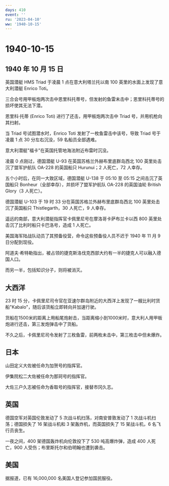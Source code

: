 ```yaml
---
days: 410
event: ''
ru: '2023-04-10'
ww: '1940-10-15'
---
```


# 1940-10-15

## 1940 年 10 月 15 日

英国潜艇 HMS Triad 于凌晨 1 点在意大利塔兰托以南 100
英里的水面上发现了意大利潜艇 Enrico Toti。

三合会号用甲板炮两次击中恩里科托蒂号，但发射的鱼雷未击中；恩里科托蒂号的损坏使其无法下潜。

恩里科·托蒂 (Enrico Toti) 进行了还击，用甲板炮两次击中 Triad
号，并用机枪向其扫射。

当 Triad 号试图潜水时，Enrico Toti 发射了一枚鱼雷击中该号，导致 Triad
号于凌晨 1 点 30 分左右沉没，59 名船员全部遇难。

意大利潜艇"福卡"在英国托管地海法附近布雷时沉没。

凌晨 0 点刚过，德国潜艇 U-93 在英国苏格兰外赫布里底群岛西北 100
英里处击沉了盟军护航队 OA-228 的英国船只 Hurunui；2 人死亡，72 人幸存。

五个小时后，在同一大致区域，德国潜艇 U-138 于 05:10 至 05:15
之间击沉了英国船只 Bonheur（全部幸存），并损坏了盟军护航队 OA-228
的英国油轮 British Glory（3 人死亡）。

德国潜艇 U-103 于 19 时 33 分在英国苏格兰外赫布里底群岛西北 100
英里处击沉了英国船只 Thistlegarth，30 人死亡，9 人幸存。

遥远的南部，意大利潜艇指挥官卡佩里尼号在摩洛哥卡萨布兰卡以西 800
英里处击沉了比利时船只卡巴洛号，造成 1 人死亡。

美国海军陆战队动员了其预备役营，命令这些预备役人员不迟于 1940 年 11 月 9
日分配到现役。

阿道夫·希特勒指出，被占领的捷克斯洛伐克西部大约有一半的捷克人可以融入德国人口。

而另一半，包括知识分子，则将被消灭。

## 大西洋

23 时 15
分，卡佩里尼司令官在亚速尔群岛附近的大西洋上发现了一艘比利时货船"Kabalo"，随后该货船立即转向并加速行驶。

货船在1500米的距离上用船尾炮射击，当距离缩小到1000米时，意大利人用甲板炮进行还击，第三发炮弹击中了货船。

不久之后，卡佩里尼司令发射了三枚鱼雷，前两枚未击中，第三枚击中但未爆炸。

## 日本

山田定义大佐被任命为加贺号的指挥官。

伊集院松二大佐被任命为那珂号的指挥官。

大佐三户久志被任命为香取号的指挥官，接替市冈久志。

## 英国

德国空军对英国伦敦发动了 5 次战斗机扫荡，对南安普敦发动了 1
次战斗机扫荡；德国损失了 16 架战斗机和 3 架轰炸机，而英国损失了 15
架战斗机，6 名飞行员丧生。

一夜之间，400 架德国轰炸机向伦敦投下了 530 吨高爆炸弹，造成 400
人死亡，900 人受伤；布里斯托尔和伯明翰也遭到袭击。

## 美国

据报道，已有 16,000,000 名美国人登记参加国民服役。